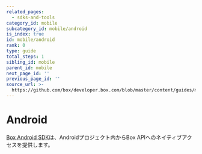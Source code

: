 ```yaml
---
related_pages:
  - sdks-and-tools
category_id: mobile
subcategory_id: mobile/android
is_index: true
id: mobile/android
rank: 0
type: guide
total_steps: 1
sibling_id: mobile
parent_id: mobile
next_page_id: ''
previous_page_id: ''
source_url: >-
  https://github.com/box/developer.box.com/blob/master/content/guides/mobile/android/index.md
---
```

# Android

[Box Android SDK][android-sdk]は、Androidプロジェクト内からBox APIへのネイティブアクセスを提供します。

[android-sdk]: https://github.com/box/box-android-sdk
